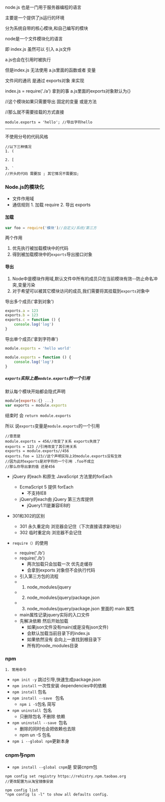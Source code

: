 node.js 也是一门用于服务器编程的语言

主要是一个提供了js运行的环境

分为系统自带的核心模块,和自己编写的模块

node是一个文件模块化的语言  

即 index.js 虽然可以 引入 a.js文件

a.js也会在引用时被执行

但是index.js 无法使用 a.js里面的函数或者 变量

文件间的通讯 是通过 exports对象 来实现

index.js = require('./a')  拿到的事 a.js里面的exports对象默认为{}

//这个模块如果只需要导出 固定的变量 或是方法

//那么就不需要挂载的方式直接
```
module.exports = 'hello'; //导出字符hello
```
---

不使用分号的代码风格
```
//以下三种情况
1. (

2. [

3. `
//开头的代码 需要加 ; 其它情况不需要加;
```
### Node.js的模块化
- 文件作用域
- 通信规则 1. 加载 require 2. 导出 exports

#### 加载

```javascript
var foo = require('模块')//自定义/系统/第三方
```
两个作用
1. 优先执行被加载模块中的代码
2. 得到被加载模块中的`exports`导出接口对象

#### 导出

1. Node中是模块作用域,默认文件中所有的成员只在当前模块有效--防止命名冲突,变量污染
2. 对于希望可以被其它模块访问的成员,我们需要将其挂载到`exports`对象中

导出多个成员('拿到对象')
```javascript
exports.a = 123
exports.b = 123
exports.c = function () {
    console.log('log')
}
```
导出单个成员('拿到字符串')
```javascript
module.exports = 'hello world'

module.exports = function () {
    console.log('log')
}
```
##### `exports`实际上是`module.exports`的一个引用

默认每个模块开始都会隐式声明 
```javascript
module{exports:{} ...} 
var exports = module.exports
``` 

结束时 会 `return module.exports`

所以 说`exports`变量是`module.exports`的一个引用

```
//意思是 
module.exports = 456//改变了关系 exports失效了
exports = 123 //引用改变了其引用关系
exports = module.exports//456
exports.foo = 123//这个声明实际上对module.exports没有生效
//因为此时exports是对字符的一个引用 .foo不成立
//那么你导出拿的值 还是456
```
- jQuery 的each 和原生 JavaScript 方法里的forEach
  + EcmaScript 5 提供 forEach
    * 不支持IE8
  + jQuery的each由 jQuery 第三方库提供
    * jQuery1.11是兼容IE8的
- 301和302的区别
    + 301 永久重定向 浏览器会记住（下次直接请求新地址）
    + 302 临时重定向 浏览器不会记住

- `require（）`的使用
    + require('./b')
    + require('./b')
        * 两次加载只会加载一次 优先走缓存
        * 会拿到exports 对象但不会执行代码
    + 引入第三方包的流程
    + 1. node_modules/jquery
    + 2. node_modules/jquery/package.json
    + 3. node_modules/jquery/package.json 里面的 main 属性
    + main属性记录jquery实际的入口文件 
    + 先解决依赖 然后开始加载
        * 如果json文件没有main(或是没有json文件)
        * 会默认加载当前目录下的index.js
        * 如果依然没有 会向上一直找到根目录下
        * 所有的node_modules目录
### npm
    1. 常用命令
+ `npm init -y` 跳过引导,快速生成package.json
+ `npm install` 一次性安装 dependencies中的依赖
+ `npm install` 包名
+ `npm install --save ` 包名
    * `npm i -S`包名   简写
+ `npm uninstall `包名
    * 只删除包名 不删除 依赖
+ `npm uninstall --save `包名
    * 删除的同时也会把依赖也去除
    * npm un -S 包名
+ `npm i --global npm`更新本身
### cnpm与npm
+   `npm install --global cnpm`是 安装cnpm包
```
npm config set registry https://rehistry.npm.taobao.org
//更改配置为从淘宝镜像安装

npm config list
"npm config ls -l" to show all defaults config.
```
